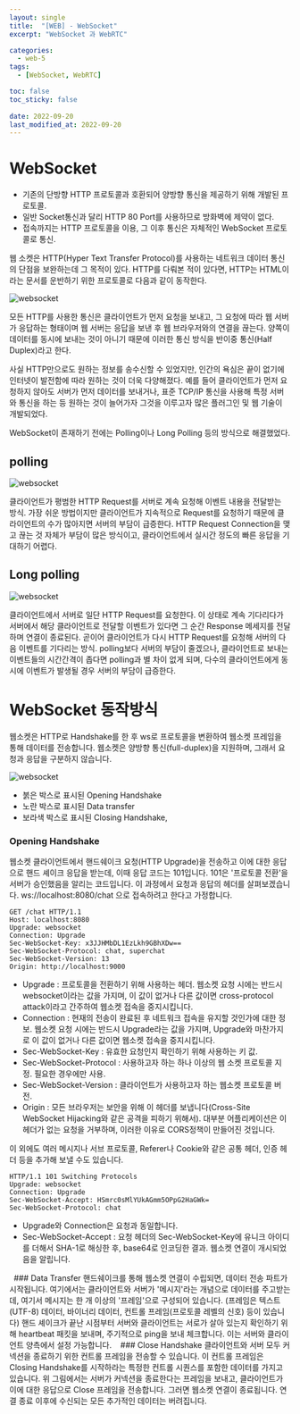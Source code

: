 ```yaml
---
layout: single
title:  "[WEB] - WebSocket"
excerpt: "WebSocket 과 WebRTC"

categories:
  - web-5
tags:
  - [WebSocket, WebRTC]

toc: false
toc_sticky: false
 
date: 2022-09-20
last_modified_at: 2022-09-20
---
```


# WebSocket
- 기존의 단방향 HTTP 프로토콜과 호환되어 양방향 통신을 제공하기 위해 개발된 프로토콜.
- 일반 Socket통신과 달리 HTTP 80 Port를 사용하므로 방화벽에 제약이 없다.
- 접속까지는 HTTP 프로토콜을 이용, 그 이후 통신은 자체적인 WebSocket 프로토콜로 통신.

웹 소켓은 HTTP(Hyper Text Transfer Protocol)를 사용하는 네트워크 데이터 통신의 단점을 보완하는데 그 목적이 있다. HTTP를 다뤄본 적이 있다면, HTTP는 HTML이라는 문서를 운반하기 위한 프로토콜로 다음과 같이 동작한다.

![websocket](./../../images/sr_web/websocket_1.png)

모든 HTTP를 사용한 통신은 클라이언트가 먼저 요청을 보내고, 그 요청에 따라 웹 서버가 응답하는 형태이며 웹 서버는 응답을 보낸 후 웹 브라우저와의 연결을 끊는다. 양쪽이 데이터를 동시에 보내는 것이 아니기 때문에 이러한 통신 방식을 반이중 통신(Half Duplex)라고 한다.

사실 HTTP만으로도 원하는 정보를 송수신할 수 있었지만, 인간의 욕심은 끝이 없기에 인터넷이 발전함에 따라 원하는 것이 더욱 다양해졌다. 예를 들어 클라이언트가 먼저 요청하지 않아도 서버가 먼저 데이터를 보내거나, 표준 TCP/IP 통신을 사용해 특정 서버와 통신을 하는 등 원하는 것이 늘어가자 그것을 이루고자 많은 플러그인 및 웹 기술이 개발되었다.

WebSocket이 존재하기 전에는 Polling이나 Long Polling 등의 방식으로 해결했었다.

## polling

![websocket](./../../images/sr_web/websocket_2.gif) 

클라이언트가 평범한 HTTP Request를 서버로 계속 요청해 이벤트 내용을 전달받는 방식. 가장 쉬운 방법이지만 클라이언트가 지속적으로 Request를 요청하기 때문에 클라이언트의 수가 많아지면 서버의 부담이 급증한다. HTTP Request Connection을 맺고 끊는 것 자체가 부담이 많은 방식이고, 클라이언트에서 실시간 정도의 빠른 응답을 기대하기 어렵다.

## Long polling

![websocket](./../../images/sr_web/websocket_3.gif) 

클라이언트에서 서버로 일단 HTTP Request를 요청한다. 이 상태로 계속 기다리다가 서버에서 해당 클라이언트로 전달할 이벤트가 있다면 그 순간 Response 메세지를 전달하며 연결이 종료된다. 곧이어 클라이언트가 다시 HTTP Request를 요청해 서버의 다음 이벤트를 기다리는 방식. polling보다 서버의 부담이 줄겠으나, 클라이언트로 보내는 이벤트들의 시간간격이 좁다면 polling과 별 차이 없게 되며, 다수의 클라이언트에게 동시에 이벤트가 발생될 경우 서버의 부담이 급증한다.

# WebSocket 동작방식
웹소켓은 HTTP로 Handshake를 한 후 ws로 프로토콜을 변환하여 웹소켓 프레임을 통해 데이터를 전송합니다. 웹소켓은 양방향 통신(full-duplex)을 지원하며, 그래서 요청과 응답을 구분하지 않습니다.

![websocket](./../../images/sr_web/websocket_4.png)

- 붉은 박스로 표시된 Opening Handshake
- 노란 박스로 표시된 Data transfer
- 보라색 박스로 표시된 Closing Handshake, 
 
### Opening Handshake
웹소켓 클라이언트에서 핸드쉐이크 요청(HTTP Upgrade)을 전송하고 이에 대한 응답으로 핸드 셰이크 응답을 받는데, 이때 응답 코드는 101입니다. 101은 '프로토콜 전환'을 서버가 승인했음을 알리는 코드입니다.
이 과정에서 요청과 응답의 헤더를 살펴보겠습니다. ws://localhost:8080/chat 으로 접속하려고 한다고 가정합니다.

```
GET /chat HTTP/1.1
Host: localhost:8080
Upgrade: websocket
Connection: Upgrade
Sec-WebSocket-Key: x3JJHMbDL1EzLkh9GBhXDw==
Sec-WebSocket-Protocol: chat, superchat
Sec-WebSocket-Version: 13
Origin: http://localhost:9000
```

- Upgrade : 프로토콜을 전환하기 위해 사용하는 헤더. 웹소켓 요청 시에는 반드시 websocket이라는 값을 가지며, 이 값이 없거나 다른 값이면 cross-protocol attack이라고 간주하여 웹소켓 접속을 중지시킵니다.  
- Connection : 현재의 전송이 완료된 후 네트워크 접속을 유지할 것인가에 대한 정보. 웹소켓 요청 시에는 반드시 Upgrade라는 값을 가지며, Upgrade와 마찬가지로 이 값이 없거나 다른 값이면 웹소켓 접속을 중지시킵니다. 
- Sec-WebSocket-Key : 유효한 요청인지 확인하기 위해 사용하는 키 값.  
- Sec-WebSocket-Protocol : 사용하고자 하는 하나 이상의 웹 소켓 프로토콜 지정. 필요한 경우에만 사용.
- Sec-WebSocket-Version : 클라이언트가 사용하고자 하는 웹소켓 프로토콜 버전.
- Origin : 모든 브라우저는 보안을 위해 이 헤더를 보냅니다(Cross-Site WebSocket Hijacking와 같은 공격을 피하기 위해서). 대부분 어플리케이션은 이 헤더가 없는 요청을 거부하며, 이러한 이유로 CORS정책이 만들어진 것입니다. 

이 외에도 여러 메시지나 서브 프로토콜, Referer나 Cookie와 같은 공통 헤더, 인증 헤더 등을 추가해 보낼 수도 있습니다. 

```
HTTP/1.1 101 Switching Protocols
Upgrade: websocket
Connection: Upgrade
Sec-WebSocket-Accept: HSmrc0sMlYUkAGmm5OPpG2HaGWk=
Sec-WebSocket-Protocol: chat
```

- Upgrade와 Connection은 요청과 동일합니다. 
- Sec-WebSocket-Accept : 요청 헤더의 Sec-WebSocket-Key에 유니크 아이디를 더해서 SHA-1로 해싱한 후, base64로 인코딩한 결과. 웹소켓 연결이 개시되었음을 알립니다. 

 
### Data Transfer
핸드쉐이크를 통해 웹소켓 연결이 수립되면, 데이터 전송 파트가 시작됩니다. 여기에서는 클라이언트와 서버가 '메시지'라는 개념으로 데이터를 주고받는데, 여기서 메시지는 한 개 이상의 '프레임'으로 구성되어 있습니다. (프레임은 텍스트(UTF-8) 데이터, 바이너리 데이터, 컨트롤 프레임(프로토콜 레벨의 신호) 등이 있습니다)
핸드 셰이크가 끝난 시점부터 서버와 클라이언트는 서로가 살아 있는지 확인하기 위해 heartbeat 패킷을 보내며, 주기적으로 ping을 보내 체크합니다. 이는 서버와 클라이언트 양측에서 설정 가능합니다. 
 
### Close Handshake
클라이언트와 서버 모두 커넥션을 종료하기 위한 컨트롤 프레임을 전송할 수 있습니다. 이 컨트롤 프레임은 Closing Handshake를 시작하라는 특정한 컨트롤 시퀀스를 포함한 데이터를 가지고 있습니다. 위 그림에서는 서버가 커넥션을 종료한다는 프레임을 보내고, 클라이언트가 이에 대한 응답으로 Close 프레임을 전송합니다. 그러면 웹소켓 연결이 종료됩니다. 연결 종료 이후에 수신되는 모든 추가적인 데이터는 버려집니다. 
